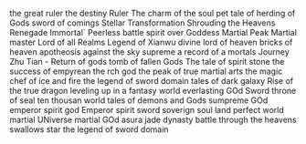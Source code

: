 the great ruler
the destiny Ruler
The charm of the soul pet
tale of herding of Gods
sword of comings
Stellar Transformation
Shrouding the Heavens
Renegade Immortal`
Peerless battle spirit
over Goddess
Martial Peak
Martial master
Lord of all Realms
Legend of Xianwu
divine lord of heaven
bricks of heaven
apotheosis
against the sky supreme
a record of a mortals Journey
Zhu Tian - Return of gods
tomb of fallen Gods
The tale of spirit stone 
the success of empyrean
the rch god
the peak of true martial arts
the magic chef of ice and fire
the legend of sword domain
tales of dark galaxy
Rise of the true dragon
leveling up in a fantasy world
everlasting GOd Sword
throne of seal
ten thousan world
tales of demons and Gods
sumpreme GOd emperor
spirit god Emperor
spirit sword soverign
soul land 
perfect world
martial UNiverse
martial GOd asura
jade dynasty
battle through the heavens
swallows star
the legend of sword domain